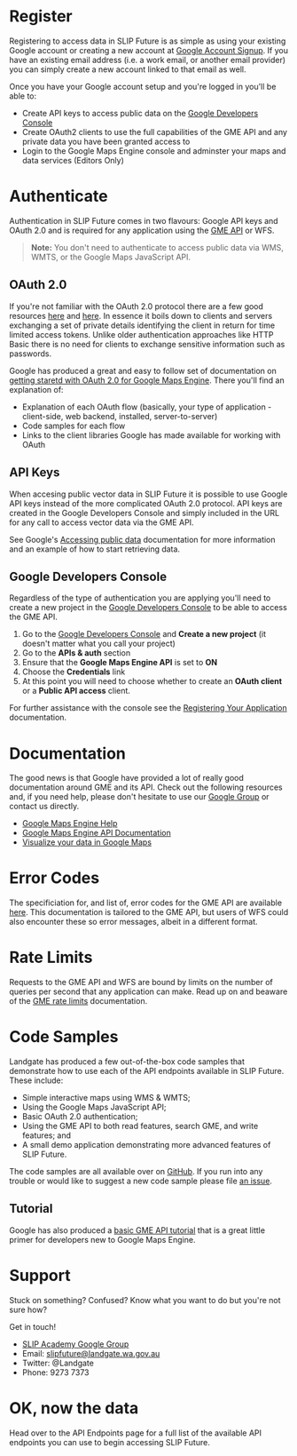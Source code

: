 # Register
Registering to access data in SLIP Future is as simple as using your existing Google account or creating a new account at [Google Account Signup](http://accounts.google.com). If you have an existing email address (i.e. a work email, or another email provider) you can simply create a new account linked to that email as well.

Once you have your Google account setup and you're logged in you'll be able to:

* Create API keys to access public data on the [Google Developers Console](https://cloud.google.com/console/project)
* Create OAuth2 clients to use the full capabilities of the GME API and any private data you have been granted access to
* Login to the Google Maps Engine console and adminster your maps and data services (Editors Only)

# Authenticate
Authentication in SLIP Future comes in two flavours: Google API keys and OAuth 2.0 and is required for any application using the [GME API](https://developers.google.com/maps-engine/) or WFS.

> **Note:** You don't need to authenticate to access public data via WMS, WMTS, or the Google Maps JavaScript API. 

## OAuth 2.0
If you're not familiar with the OAuth 2.0 protocol there are a few good resources [here](http://blog.varonis.com/introduction-to-oauth/) and [here](http://oauth.net/about/). In essence it boils down to clients and servers exchanging a set of private details identifying the client in return for time limited access tokens. Unlike older authentication approaches like HTTP Basic there is no need for clients to exchange sensitive information such as passwords.

Google has produced a great and easy to follow set of documentation on [getting staretd with OAuth 2.0 for Google Maps Engine](https://developers.google.com/maps-engine/documentation/oauth/). There you'll find an explanation of:

* Explanation of each OAuth flow (basically, your type of application - client-side, web backend, installed, server-to-server)
* Code samples for each flow
* Links to the client libraries Google has made available for working with OAuth

## API Keys
When accesing public vector data in SLIP Future it is possible to use Google API keys instead of the more complicated OAuth 2.0 protocol. API keys are created in the Google Developers Console and simply included in the URL for any call to access vector data via the GME API.

See Google's [Accessing public data](https://developers.google.com/maps-engine/documentation/public-read) documentation for more information and an example of how to start retrieving data.

## Google Developers Console
Regardless of the type of authentication you are applying you'll need to create a new project in the [Google Developers Console](https://cloud.google.com/console/project) to be able to access the GME API.

1. Go to the [Google Developers Console](https://cloud.google.com/console/project) and **Create a new project** (it doesn't matter what you call your project)
2. Go to the **APIs & auth** section
3. Ensure that the **Google Maps Engine API** is set to **ON**
4. Choose the **Credentials** link
5. At this point you will need to choose whether to create an **OAuth client** or a **Public API access** client.

For further assistance with the console see the [Registering Your Application](https://developers.google.com/maps-engine/documentation/register) documentation.

# Documentation
The good news is that Google have provided a lot of really good documentation around GME and its API. Check out the following resources and, if you need help, please don't hesitate to use our [Google Group](https://groups.google.com/forum/#!forum/slip-academy) or contact us directly.

* [Google Maps Engine Help](https://support.google.com/mapsengine)
* [Google Maps Engine API Documentation](https://developers.google.com/maps-engine/documentation/before-you-begin)
* [Visualize your data in Google Maps](https://developers.google.com/maps/documentation/javascript/visualization)

# Error Codes
The specificiation for, and list of, error codes for the GME API are available [here](https://developers.google.com/maps-engine/documentation/errors). This documentation is tailored to the GME API, but users of WFS could also encounter these so error messages, albeit in a different format.

# Rate Limits
Requests to the GME API and WFS are bound by limits on the number of queries per second that any application can make. Read up on and beaware of the [GME rate limits](https://developers.google.com/maps-engine/documentation/limits) documentation.

# Code Samples
Landgate has produced a few out-of-the-box code samples that demonstrate how to use each of the API endpoints available in SLIP Future. These include:

* Simple interactive maps using WMS & WMTS;
* Using the Google Maps JavaScript API;
* Basic OAuth 2.0 authentication;
* Using the GME API to both read features, search GME, and write features; and
* A small demo application demonstrating more advanced features of SLIP Future.

The code samples are all available over on [GitHub](https://github.com/Landgate/gme-code-samples). If you run into any trouble or would like to suggest a new code sample please file [an issue](https://github.com/Landgate/gme-code-samples/issues).

## Tutorial
Google has also produced a [basic GME API tutorial](https://developers.google.com/maps-engine/documentation/tutorial) that is a great little primer for developers new to Google Maps Engine.

# Support
Stuck on something? Confused? Know what you want to do but you're not sure how?

Get in touch!

* [SLIP Academy Google Group](https://groups.google.com/forum/#!forum/slip-academy)
* Email: slipfuture@landgate.wa.gov.au
* Twitter: @Landgate
* Phone: 9273 7373

# OK, now the data
Head over to the API Endpoints page for a full list of the available API endpoints you can use to begin accessing SLIP Future.
